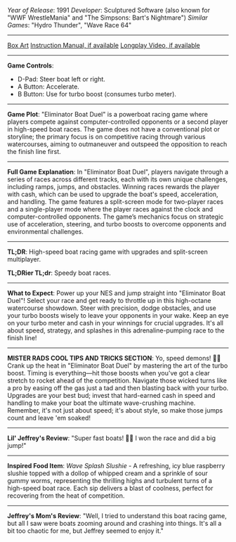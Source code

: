 *Year of Release*: 1991
*Developer*: Sculptured Software (also known for "WWF WrestleMania" and "The Simpsons: Bart's Nightmare")
*Similar Games*: "Hydro Thunder", "Wave Race 64"

---
[Box Art](https://www.google.com/search?newwindow=1&sca_esv=171a28ce0fc58a51&q=NES+Game+Box+Art+Eliminator+Boat+Duel&uds=AMwkrPvg5PKm_dNhMKTbEqnEKe3-6XxiOpNFjFnlqxFDMqlwhD6DPVRAm9-_1gPBbxy9DIo_-S5UzNiyucG_Gr6nVqbvCtLly5uEc6a3pXEPsUbauYHkPixzlqsDC7Hx8tvooks1KEQd&udm=2&sa=X&ved=2ahUKEwi1r5fThMWEAxVsGtAFHU9IDJYQtKgLegQIDBAB&biw=1536&bih=714&dpr=1.25) 
[Instruction Manual, if available](https://www.google.com/search?q=NES+Instruction+Manual+Eliminator+Boat+Duel)
[Longplay Video, if available](https://www.youtube.com/results?search_query=nes+full+longplay+Eliminator+Boat+Duel) 

- - -
**Game Controls**:
- D-Pad: Steer boat left or right.
- A Button: Accelerate.
- B Button: Use for turbo boost (consumes turbo meter).

- - -
**Game Plot**:
"Eliminator Boat Duel" is a powerboat racing game where players compete against computer-controlled opponents or a second player in high-speed boat races. The game does not have a conventional plot or storyline; the primary focus is on competitive racing through various watercourses, aiming to outmaneuver and outspeed the opposition to reach the finish line first.

- - -
**Full Game Explanation**: In "Eliminator Boat Duel", players navigate through a series of races across different tracks, each with its own unique challenges, including ramps, jumps, and obstacles. Winning races rewards the player with cash, which can be used to upgrade the boat's speed, acceleration, and handling. The game features a split-screen mode for two-player races and a single-player mode where the player races against the clock and computer-controlled opponents. The game’s mechanics focus on strategic use of acceleration, steering, and turbo boosts to overcome opponents and environmental challenges.

- - -
**TL;DR**: High-speed boat racing game with upgrades and split-screen multiplayer.

**TL;DRier TL;dr**: Speedy boat races.

- - -
**What to Expect**: Power up your NES and jump straight into "Eliminator Boat Duel"! Select your race and get ready to throttle up in this high-octane watercourse showdown. Steer with precision, dodge obstacles, and use your turbo boosts wisely to leave your opponents in your wake. Keep an eye on your turbo meter and cash in your winnings for crucial upgrades. It's all about speed, strategy, and splashes in this adrenaline-pumping race to the finish line!

---

**MISTER RADS COOL TIPS AND TRICKS SECTION**: Yo, speed demons! 🚤💨 Crank up the heat in "Eliminator Boat Duel" by mastering the art of the turbo boost. Timing is everything—hit those boosts when you've got a clear stretch to rocket ahead of the competition. Navigate those wicked turns like a pro by easing off the gas just a tad and then blasting back with your turbo. Upgrades are your best bud; invest that hard-earned cash in speed and handling to make your boat the ultimate wave-crushing machine. Remember, it's not just about speed; it's about style, so make those jumps count and leave 'em soaked!

---
**Lil' Jeffrey's Review**: "Super fast boats! 🚤😎 I won the race and did a big jump!"

---
**Inspired Food Item**: *Wave Splash Slushie* - A refreshing, icy blue raspberry slushie topped with a dollop of whipped cream and a sprinkle of sour gummy worms, representing the thrilling highs and turbulent turns of a high-speed boat race. Each sip delivers a blast of coolness, perfect for recovering from the heat of competition.

---

**Jeffrey's Mom's Review**: "Well, I tried to understand this boat racing game, but all I saw were boats zooming around and crashing into things. It's all a bit too chaotic for me, but Jeffrey seemed to enjoy it."